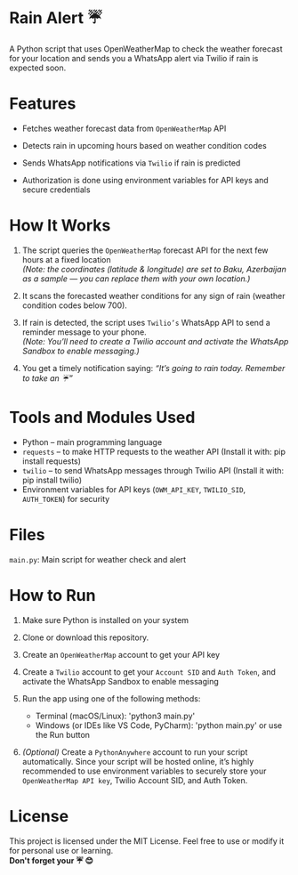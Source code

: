 # Rain Alert ☔️
A Python script that uses OpenWeatherMap to check the weather forecast for your location and sends you a WhatsApp alert via Twilio if rain is expected soon.

# Features
- Fetches weather forecast data from `OpenWeatherMap` API

- Detects rain in upcoming hours based on weather condition codes

- Sends WhatsApp notifications via `Twilio` if rain is predicted

- Authorization is done using environment variables for API keys and secure credentials

# How It Works
1. The script queries the `OpenWeatherMap` forecast API for the next few hours at a fixed location <br>*(Note: the coordinates (latitude & longitude) are set to Baku, Azerbaijan as a sample — you can replace them with your own location.)*

2. It scans the forecasted weather conditions for any sign of rain (weather condition codes below 700).

3. If rain is detected, the script uses `Twilio’s` WhatsApp API to send a reminder message to your phone. <br>*(Note: You’ll need to create a Twilio account and activate the WhatsApp Sandbox to enable messaging.)*

4. You get a timely notification saying: *“It’s going to rain today. Remember to take an ☔️”*

# Tools and Modules Used
- Python – main programming language
- `requests` – to make HTTP requests to the weather API (Install it with: pip install requests)
- `twilio` – to send WhatsApp messages through Twilio API (Install it with: pip install twilio)
- Environment variables for API keys (`OWM_API_KEY`, `TWILIO_SID`, `AUTH_TOKEN`) for security

# Files
`main.py`: Main script for weather check and alert

# How to Run
1. Make sure Python is installed on your system

2. Clone or download this repository.

3. Create an `OpenWeatherMap` account to get your API key

4. Create a `Twilio` account to get your `Account SID` and `Auth Token`, and activate the WhatsApp Sandbox to enable messaging

5. Run the app using one of the following methods:
    - Terminal (macOS/Linux): 'python3 main.py'
    - Windows (or IDEs like VS Code, PyCharm): 'python main.py' or use the Run button

6. *(Optional)* Create a `PythonAnywhere` account to run your script automatically. Since your script will be hosted online, it’s highly recommended to use environment variables to securely store your `OpenWeatherMap API key`, Twilio Account SID, and Auth Token.

# License
This project is licensed under the MIT License. Feel free to use or modify it for personal use or learning.
<br> **Don't forget your ☔️ 😊**
